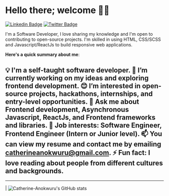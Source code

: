 # Hello there; welcome 👋🏾

[![Linkedin Badge](https://img.shields.io/badge/-iambolajiayo-blue?style=for-the-badge&logo=Linkedin&logoColor=white&link=https://www.linkedin.com/in/iambolajiayo)](https://www.linkedin.com/in/catherine-anokwuru-5a4694199/) [![Twitter Badge](https://img.shields.io/badge/-@iambolajiayo-1ca0f1?style=for-the-badge&logo=twitter&logoColor=white&link=https://twitter.com/iambolajiayo)](https://twitter.com/Cat_or_Kate)

I'm a Software Developer, I love sharing my knowledge and I'm open to contributing to open-source projects. I'm skilled in using HTML, CSS/SCSS and Javascript/ReactJs to build responsive web applications.

**Here's a quick summary about me**:

💡 I'm a self-taught software developer.
🌱 I’m currently working on my ideas and exploring frontend development.
😊 I’m interested in open-source projects, hackathons, internships, and entry-level opportunities.
💬 Ask me about Frontend development, Asynchronous Javascript, ReactJs, and Frontend frameworks and libraries.
💼 Job interests: Software Engineer, Frontend Engineer (Intern or Junior level).
📫 You can view my resume and contact me by emailing catherineanokwuru@gmail.com.
⚡ Fun fact: I love reading about people from different cultures and backgrounds.
---

---

| <img align="center" src="https://github-readme-stats.vercel.app/api?username=Catherine-Anokwuru&show_icons=true&include_all_commits=true&hide_border=true" alt="Catherine-Anokwuru's GitHub stats" />
